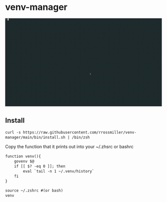 # venv-manager

![](example.gif)

## Install

```
curl -s https://raw.githubusercontent.com/rrossmiller/venv-manager/main/bin/install.sh | /bin/zsh
```

Copy the function that it prints out into your ~/.zhsrc or bashrc

```
function venv(){
    govenv $@
    if [[ $? -eq 0 ]]; then
        eval `tail -n 1 ~/.venv/history`
    fi
}
```

```
source ~/.zshrc #(or bash)
venv
```
